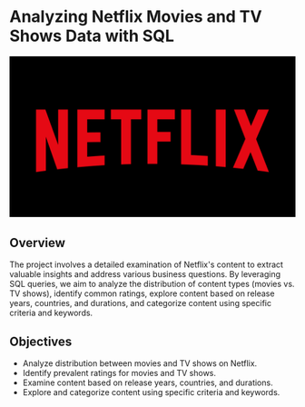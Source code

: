 # Analyzing Netflix Movies and TV Shows Data with SQL

![Netflix logo](https://github.com/Abdi-analyst/Netflix_SQL_Analysis/blob/main/Netflix_logo.png)


## Overview
The project involves a detailed examination of Netflix's content to extract valuable insights and address various business questions. By leveraging SQL queries, we aim to analyze the distribution of content types (movies vs. TV shows), identify common ratings, explore content based on release years, countries, and durations, and categorize content using specific criteria and keywords.

## Objectives
- Analyze distribution between movies and TV shows on Netflix.
- Identify prevalent ratings for movies and TV shows.
- Examine content based on release years, countries, and durations.
- Explore and categorize content using specific criteria and keywords.
